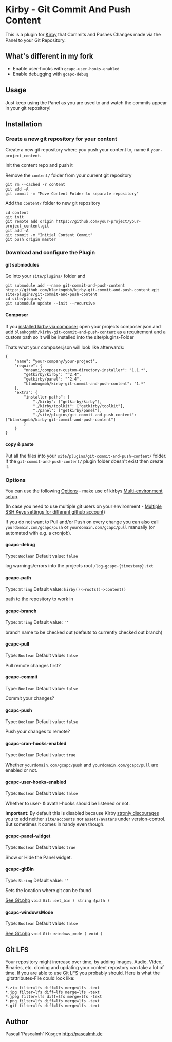 # Kirby - Git Commit And Push Content

This is a plugin for [Kirby](http://getkirby.com/) that Commits and Pushes Changes made via the Panel to your Git Repository.

## What's different in my fork

* Enable user-hooks with `gcapc-user-hooks-enabled`
* Enable debugging with `gcapc-debug`

## Usage

Just keep using the Panel as you are used to and watch the commits appear in your git repository!

## Installation

### Create a new git repository for your content

Create a new git repository where you push your content to, name it `your-project_content`.

Init the content repo and push it

Remove the `content/` folder from your current git repository
```
git rm --cached -r content
git add -A
git commit -m "Move Content Folder to separate repository"
```

Add the `content/` folder to new git repository

```
cd content
git init
git remote add origin https://github.com/your-project/your-project_content.git
git add -A
git commit -m "Initial Content Commit"
git push origin master
```

### Download and configure the Plugin

#### git submodules
Go into your `site/plugins/` folder and
```
git submodule add --name git-commit-and-push-content https://github.com/blankogmbh/kirby-git-commit-and-push-content.git site/plugins/git-commit-and-push-content
cd site/plugins/
git submodule update --init --recursive
```

#### Composer
If you [installed kirby via composer](https://forum.getkirby.com/t/kirby-2-4-with-composer/5664/3?u=pascalmh) open your projects composer.json and add
`blankogmbh/kirby-git-commit-and-push-content` as a requirement and a custom path so it will be installed into the site/plugins-Folder

Thats what your composer.json will look like afterwards:
```
{
    "name": "your-company/your-project",
    "require": {
        "mnsami/composer-custom-directory-installer": "1.1.*",
        "getkirby/kirby": "^2.4",
        "getkirby/panel": "^2.4",
        "blankogmbh/kirby-git-commit-and-push-content": "1.*"
    },
    "extra": {
        "installer-paths": {
            "./kirby": ["getkirby/kirby"],
            "./kirby/toolkit": ["getkirby/toolkit"],
            "./panel": ["getkirby/panel"],
            "./site/plugins/git-commit-and-push-content": ["blankogmbh/kirby-git-commit-and-push-content"]
        }
    }
}
```



#### copy & paste
Put all the files into your `site/plugins/git-commit-and-push-content/` folder. If the `git-commit-and-push-content/` plugin folder doesn't exist then create it.

### Options

You can use the following [Options](http://getkirby.com/docs/advanced/options) - make use of kirbys [Multi-environment setup](http://getkirby.com/blog/multi-environment-setup).

(In case you need to use multiple git users on your environment - [Multiple SSH Keys settings for different github account](https://gist.github.com/jexchan/2351996))

If you do not want to Pull and/or Push on every change you can also call `yourdomain.com/gcapc/push` or `yourdomain.com/gcapc/pull` manually (or automated with e.g. a cronjob).

#### gcapc-debug
Type: `Boolean`
Default value: `false`

log warnings/errors into the projects root `/log-gcapc-{timestamp}.txt`

#### gcapc-path
Type: `String`
Default value: `kirby()->roots()->content()`

path to the repository to work in

#### gcapc-branch
Type: `String`
Default value: `''`

branch name to be checked out (defauts to currently checked out branch)

#### gcapc-pull
Type: `Boolean`
Default value: `false`

Pull remote changes first?

#### gcapc-commit
Type: `Boolean`
Default value: `false`

Commit your changes?

#### gcapc-push
Type: `Boolean`
Default value: `false`

Push your changes to remote?

#### gcapc-cron-hooks-enabled
Type: `Boolean`
Default value: `true`

Whether `yourdomain.com/gcapc/push` and `yourdomain.com/gcapc/pull` are enabled or not.

#### gcapc-user-hooks-enabled
Type: `Boolean`
Default value: `false`

Whether to user- & avatar-hooks should be listened or not.

**Important:** By default this is disabled because Kirby [stronly discourages](https://github.com/getkirby/starterkit/blob/master/.gitignore) you to add neither `site/accounts` nor `assets/avatars` under version-control. But sometimes it comes in handy even though.

#### gcapc-panel-widget
Type: `Boolean`
Default value: `true`

Show or Hide the Panel widget.

#### gcapc-gitBin
Type: `String`
Default value: `''`

Sets the location where git can be found

[See Git.php](http://kbjr.github.io/Git.php/) `void Git::set_bin ( string $path )`

#### gcapc-windowsMode
Type: `Boolean`
Default value: `false`

[See Git.php](http://kbjr.github.io/Git.php/) `void Git::windows_mode ( void )`

## Git LFS
Your repository might increase over time, by adding Images, Audio, Video, Binaries, etc.
cloning and updating your content repostory can take a lot of time. If you are able to use
[Git LFS](https://git-lfs.github.com/) you probably should. Here is what the .gitattributes-File could look like:

```
*.zip filter=lfs diff=lfs merge=lfs -text
*.jpg filter=lfs diff=lfs merge=lfs -text
*.jpeg filter=lfs diff=lfs merge=lfs -text
*.png filter=lfs diff=lfs merge=lfs -text
*.gif filter=lfs diff=lfs merge=lfs -text
```

## Author

Pascal 'Pascalmh' Küsgen <http://pascalmh.de>
